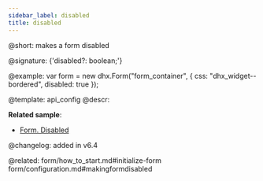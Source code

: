 ```yaml
---
sidebar_label: disabled
title: disabled
---          
```


@short: makes a form disabled

@signature: {'disabled?: boolean;'}

@example: 
var form = new dhx.Form("form_container", {
	css: "dhx_widget--bordered",
	disabled: true
});

@template:	api_config
@descr: 


**Related sample**:
- [Form. Disabled](https://snippet.dhtmlx.com/7qjwg2sw)

@changelog: added in v6.4

@related: form/how_to_start.md#initialize-form
form/configuration.md#makingformdisabled

